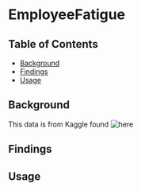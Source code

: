 # EmployeeFatigue

## Table of Contents

- [Background](#Background)
- [Findings](#Findings)
- [Usage](#Usage)

<a name="Background"/>

## Background

This data is from Kaggle found ![here](https://www.kaggle.com/blurredmachine/are-your-employees-burning-out)

<a name="Findings"/>

## Findings

<a name="Usage"/>

## Usage
